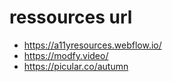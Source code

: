 # ressources url

- https://a11yresources.webflow.io/
- https://modfy.video/
- https://picular.co/autumn
